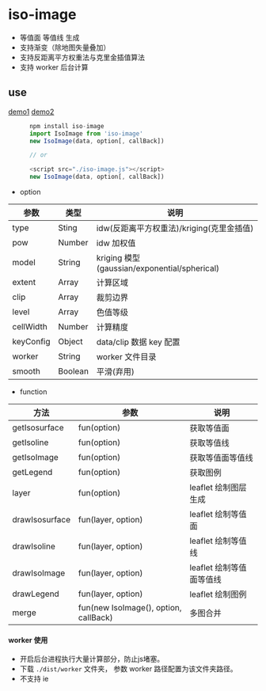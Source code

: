 # iso-image
 * 等值面 等值线 生成
 * 支持渐变（除地图失量叠加）
 * 支持反距离平方权重法与克里金插值算法
 * 支持 worker 后台计算

## use
 [demo1](./dist/index.html)
 [demo2](./src/map.html)

``` js
      npm install iso-image
      import IsoImage from 'iso-image'
      new IsoImage(data, option[, callBack])

      // or 

      <script src="./iso-image.js"></script>
      new IsoImage(data, option[, callBack])
```

 * option

|参数|类型|说明|
|----|----|----|
|type|Sting|idw(反距离平方权重法)/kriging(克里金插值)|
|pow|Number|idw 加权值|
|model|String|kriging 模型 (gaussian/exponential/spherical)|
|extent|Array|计算区域|
|clip|Array|裁剪边界|
|level|Array|色值等级|
|cellWidth|Number|计算精度|
|keyConfig|Object|data/clip 数据 key 配置|
|worker|String|worker 文件目录|
|smooth|Boolean|平滑(弃用)|

 * function

|方法|参数|说明|
|----|----|----|
|getIsosurface|fun(option)|获取等值面|
|getIsoline|fun(option)|获取等值线|
|getIsoImage|fun(option)|获取等值面等值线|
|getLegend|fun(option)|获取图例|
|layer|fun(option)|leaflet 绘制图层生成|
|drawIsosurface|fun(layer, option)|leaflet 绘制等值面|
|drawIsoline|fun(layer, option)|leaflet 绘制等值线|
|drawIsoImage|fun(layer, option)|leaflet 绘制等值面等值线|
|drawLegend|fun(layer, option)|leaflet 绘制图例|
|merge|fun(new IsoImage(), option, callBack)|多图合并|

#### worker 使用
 * 开启后台进程执行大量计算部分，防止js堵塞。
 * 下载 `./dist/worker` 文件夹， 参数 worker 路径配置为该文件夹路径。
 * 不支持 ie
